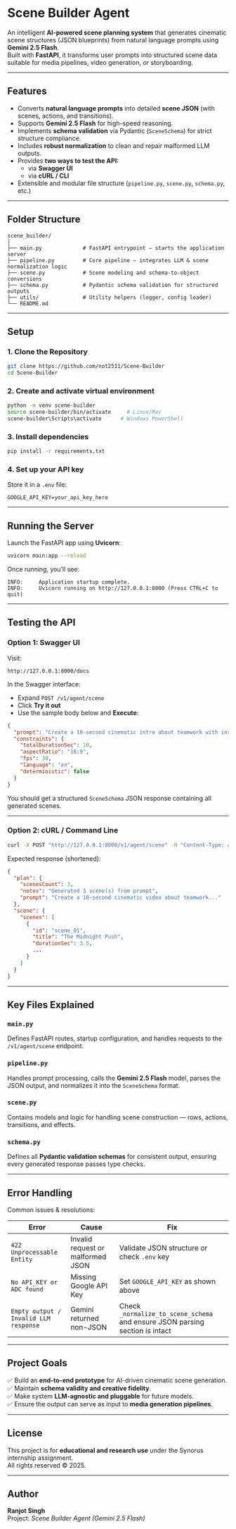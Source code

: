 
# Scene Builder Agent 

An intelligent **AI-powered scene planning system** that generates cinematic scene structures (JSON blueprints) from natural language prompts using **Gemini 2.5 Flash**.  
Built with **FastAPI**, it transforms user prompts into structured scene data suitable for media pipelines, video generation, or storyboarding.

---

##  Features

- Converts **natural language prompts** into detailed **scene JSON** (with scenes, actions, and transitions).  
- Supports **Gemini 2.5 Flash** for high-speed reasoning.  
- Implements **schema validation** via Pydantic (`SceneSchema`) for strict structure compliance.  
- Includes **robust normalization** to clean and repair malformed LLM outputs.  
- Provides **two ways to test the API:**  
  - via **Swagger UI**
  - via **cURL / CLI**  
- Extensible and modular file structure (`pipeline.py`, `scene.py`, `schema.py`, etc.)

---

##  Folder Structure

```
scene_builder/
│
├── main.py             # FastAPI entrypoint — starts the application server
├── pipeline.py         # Core pipeline — integrates LLM & scene normalization logic
├── scene.py            # Scene modeling and schema-to-object conversions
├── schema.py           # Pydantic schema validation for structured outputs
├── utils/              # Utility helpers (logger, config loader)
└── README.md           
```

---

##  Setup

### 1. Clone the Repository 
```bash
git clone https://github.com/not2511/Scene-Builder
cd Scene-Builder
```
### 2. Create and activate virtual environment

```bash
python -m venv scene-builder
source scene-builder/bin/activate     # Linux/Mac
scene-builder\Scripts\activate      # Windows PowerShell
```

### 3. Install dependencies

```bash
pip install -r requirements.txt
```

### 4. Set up your API key


Store it in a `.env` file:

```
GOOGLE_API_KEY=your_api_key_here
```

---

##  Running the Server

Launch the FastAPI app using **Uvicorn**:

```bash
uvicorn main:app --reload
```

Once running, you’ll see:

```
INFO:     Application startup complete.
INFO:     Uvicorn running on http://127.0.0.1:8000 (Press CTRL+C to quit)
```

---

##  Testing the API

### Option 1: **Swagger UI**

Visit:

```
http://127.0.0.1:8000/docs
```

In the Swagger interface:
- Expand `POST /v1/agent/scene`
- Click **Try it out**
- Use the sample body below and **Execute**:

```json
{
  "prompt": "Create a 10-second cinematic intro about teamwork with inspirational music",
  "constraints": {
    "totalDurationSec": 10,
    "aspectRatio": "16:9",
    "fps": 30,
    "language": "en",
    "deterministic": false
  }
}
```

You should get a structured `SceneSchema` JSON response containing all generated scenes.

---

### Option 2: **cURL / Command Line**

```bash
curl -X POST "http://127.0.0.1:8000/v1/agent/scene" -H "Content-Type: application/json" -d "{"prompt": "Create a 10-second cinematic video about teamwork with inspirational music", "constraints": {"totalDurationSec": 10, "aspectRatio": "16:9", "fps": 30, "language": "en", "deterministic": false}}"
```

Expected response (shortened):

```json
{
  "plan": {
    "scenesCount": 3,
    "notes": "Generated 3 scene(s) from prompt",
    "prompt": "Create a 10-second cinematic video about teamwork..."
  },
  "scene": {
    "scenes": [
      {
        "id": "scene_01",
        "title": "The Midnight Push",
        "durationSec": 3.5,
        ...
      }
    ]
  }
}
```

---

##  Key Files Explained

### `main.py`
Defines FastAPI routes, startup configuration, and handles requests to the `/v1/agent/scene` endpoint.

### `pipeline.py`
Handles prompt processing, calls the **Gemini 2.5 Flash** model, parses the JSON output, and normalizes it into the `SceneSchema` format.

### `scene.py`
Contains models and logic for handling scene construction — rows, actions, transitions, and effects.

### `schema.py`
Defines all **Pydantic validation schemas** for consistent output, ensuring every generated response passes type checks.

---

##  Error Handling

Common issues & resolutions:

| Error | Cause | Fix |
|-------|--------|-----|
| `422 Unprocessable Entity` | Invalid request or malformed JSON | Validate JSON structure or check `.env` key |
| `No API_KEY or ADC found` | Missing Google API Key | Set `GOOGLE_API_KEY` as shown above |
| `Empty output / Invalid LLM response` | Gemini returned non-JSON | Check `_normalize_to_scene_schema` and ensure JSON parsing section is intact |

---

##  Project Goals

✅ Build an **end-to-end prototype** for AI-driven cinematic scene generation.  
✅ Maintain **schema validity and creative fidelity**.  
✅ Make system **LLM-agnostic and pluggable** for future models.  
✅ Ensure the output can serve as input to **media generation pipelines**.

---

##  License

This project is for **educational and research use** under the Synorus internship assignment.  
All rights reserved © 2025.

---

##  Author

**Ranjot Singh**    
Project: *Scene Builder Agent (Gemini 2.5 Flash)*

